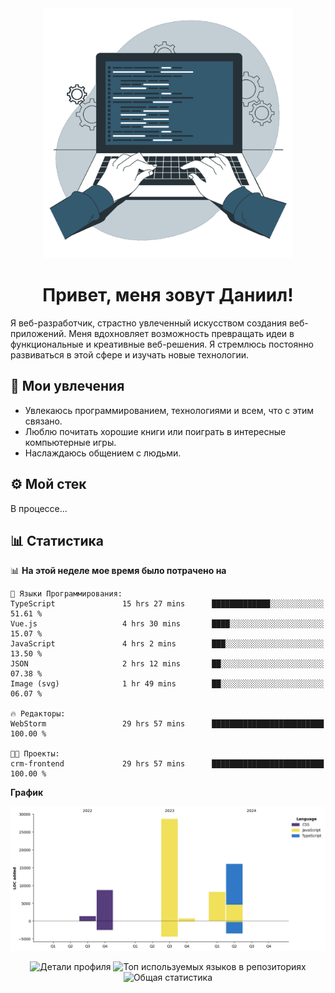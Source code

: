 <div align="center">
  <img width="400" src="assets/main_pic.webp" alt="">
  <h1>Привет, меня зовут Даниил!</h1>
</div>

Я веб-разработчик, страстно увлеченный искусством создания веб-приложений. Меня вдохновляет возможность превращать идеи в функциональные и креативные веб-решения. Я стремлюсь постоянно развиваться в этой сфере и изучать новые технологии.

## :game_die: Мои увлечения

* Увлекаюсь программированием, технологиями и всем, что с этим связано.
* Люблю почитать хорошие книги или поиграть в интересные компьютерные игры.
* Наслаждаюсь общением с людьми.

## :gear: Мой стек

В процессе...

## :bar_chart: Статистика

<!--START_SECTION:waka-->
📊 **На этой неделе мое время было потрачено на** 

```text
💬 Языки Программирования: 
TypeScript               15 hrs 27 mins      █████████████░░░░░░░░░░░░   51.61 % 
Vue.js                   4 hrs 30 mins       ████░░░░░░░░░░░░░░░░░░░░░   15.07 % 
JavaScript               4 hrs 2 mins        ███░░░░░░░░░░░░░░░░░░░░░░   13.50 % 
JSON                     2 hrs 12 mins       ██░░░░░░░░░░░░░░░░░░░░░░░   07.38 % 
Image (svg)              1 hr 49 mins        ██░░░░░░░░░░░░░░░░░░░░░░░   06.07 % 

🔥 Редакторы: 
WebStorm                 29 hrs 57 mins      █████████████████████████   100.00 % 

🐱‍💻 Проекты: 
crm-frontend             29 hrs 57 mins      █████████████████████████   100.00 % 
```

**График**

![Lines of Code chart](https://raw.githubusercontent.com/daniilgrigorev01/daniilgrigorev01/main/assets/bar_graph.png)


<!--END_SECTION:waka-->

<div align="center">
  <img src="http://github-profile-summary-cards.vercel.app/api/cards/profile-details?username=daniilgrigorev01&theme=github" alt="Детали профиля">
  <img src="http://github-profile-summary-cards.vercel.app/api/cards/repos-per-language?username=daniilgrigorev01&theme=github" alt="Топ используемых языков в репозиториях">
  <img src="http://github-profile-summary-cards.vercel.app/api/cards/stats?username=daniilgrigorev01&theme=github" alt="Общая статистика">
</div>
